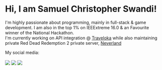 # Hi, I am Samuel Christopher Swandi!
I'm highly passionate about programming, mainly in full-stack & game development. I am also in the top 1% on IEEExtreme 16.0 & an Favourite winner of the National Hackathon.<br>
I'm currently working on API integration @ [Traveloka](https://www.traveloka.com/en-id) while also maintaining private Red Dead Redemption 2 private server, [Neverland](https://servers.redm.gg/servers/detail/eyxvja) <br>

My social media: <br> <br>
[<img src="https://img.shields.io/badge/leetcode-00000f?style=for-the-badge&logo=leetcode&logoColor=white" />](https://leetcode.com/samuelswandi/)
[<img src="https://img.shields.io/badge/LinkedIn-0077B5?style=for-the-badge&logo=linkedin&logoColor=white" />](https://www.linkedin.com/in/samuelswandi/)
[<img src="https://img.shields.io/badge/Instagram-E4405F?style=for-the-badge&logo=instagram&logoColor=white" />](https://www.instagram.com/samuelswandi/)
